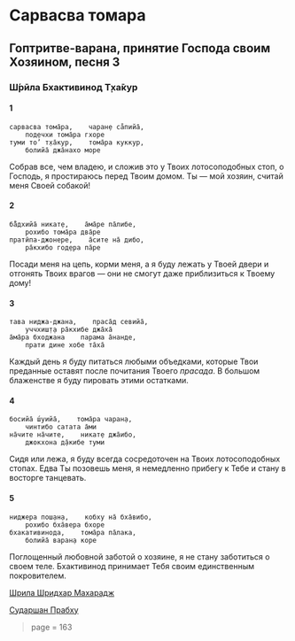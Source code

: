 # Сарвасва томара

## Гоптритве-варана, принятие Господа своим Хозяином, песня 3

### Ш́рӣла Бхактивинод Т̣ха̄кур

#### 1

    сарвасва тома̄ра,    чаран̣е са̐пийа̄,
        под̣ечхи тома̄ра гхоре
    туми то’ т̣ха̄кур,    тома̄ра куккур,
        болийа̄ джа̄нахо море

Собрав все, чем владею, и сложив это у Твоих лотосоподобных стоп, о Господь, я простираюсь перед Твоим домом. Ты — мой хозяин, считай меня Своей собакой!

#### 2

    ба̄̐дхийа̄ никат̣е,    а̄ма̄ре па̄либе,
        рохибо тома̄ра два̄ре
    пратӣпа-джонере,    а̄сите на̄ дибо,
        ра̄кхибо год̣ера па̄ре

Посади меня на цепь, корми меня, а я буду лежать у Твоей двери и отгонять Твоих врагов — они не смогут даже приблизиться к Твоему дому!

#### 3

    тава ниджа-джана,    праса̄д севийа̄,
        уччхиш̣т̣а ра̄кхибе джа̄ха̄
    а̄ма̄ра бходжана    парама а̄нанде,
        прати дине хобе та̄ха̄

Каждый день я буду питаться любыми объедками, которые Твои преданные оставят после почитания Твоего *прасада*. В большом блаженстве я буду пировать этими остатками.

#### 4

    босийа̄ ш́уийа̄,    тома̄ра чаран̣а,
        чинтибо сатата а̄ми
    на̄чите на̄чите,    никат̣е джа̄ибо,
        джокхона д̣а̄кибе туми

Сидя или лежа, я буду всегда сосредоточен на Твоих лотосоподобных стопах. Едва Ты позовешь меня, я немедленно прибегу к Тебе и стану в восторге танцевать.

#### 5

    ниджера пош̣ан̣а,    кобху на̄ бха̄вибо,
        рохибо бха̄вера бхоре
    бхакативинода,    тома̄ра па̄лака,
        болийа̄ варан̣а коре

Поглощенный любовной заботой о хозяине, я не стану заботиться о своем теле. Бхактивинод принимает Тебя своим единственным покровителем.


[Шрила Шридхар Махарадж](https://soundcloud.com/bharatimaharaj/sridhar-maharaj-and-govinda-4)

[Сударшан Прабху](https://soundcloud.com/bharatimaharaj/sudarshan-prabhu-sarvasva)


> page = 163